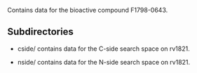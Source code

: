 Contains data for the bioactive compound F1798-0643.

## Subdirectories

- cside/ contains data for the C-side search space on rv1821.

- nside/ contains data for the N-side search space on rv1821.

